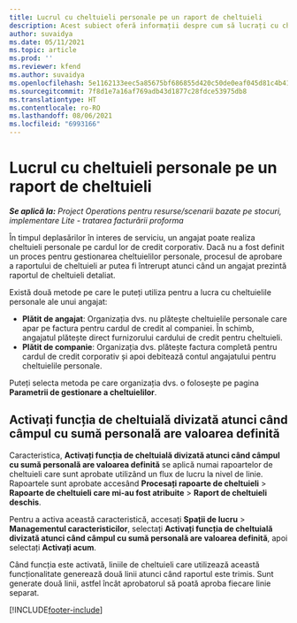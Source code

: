 ```yaml
---
title: Lucrul cu cheltuieli personale pe un raport de cheltuieli
description: Acest subiect oferă informații despre cum să lucrați cu cheltuielile personale suportate de angajați în timp efectuează deplasări în interes de serviciu.
author: suvaidya
ms.date: 05/11/2021
ms.topic: article
ms.prod: ''
ms.reviewer: kfend
ms.author: suvaidya
ms.openlocfilehash: 5e1162133eec5a85675bf686855d420c50de0eaf045d81c4b417b6fe66ee19fe
ms.sourcegitcommit: 7f8d1e7a16af769adb43d1877c28fdce53975db8
ms.translationtype: HT
ms.contentlocale: ro-RO
ms.lasthandoff: 08/06/2021
ms.locfileid: "6993166"
---
```

# <a name="work-with-personal-expenses-on-an-expense-report"></a>Lucrul cu cheltuieli personale pe un raport de cheltuieli

_**Se aplică la:** Project Operations pentru resurse/scenarii bazate pe stocuri, implementare Lite - tratarea facturării proforma_

În timpul deplasărilor în interes de serviciu, un angajat poate realiza cheltuieli personale pe cardul lor de credit corporativ. Dacă nu a fost definit un proces pentru gestionarea cheltuielilor personale, procesul de aprobare a raportului de cheltuieli ar putea fi întrerupt atunci când un angajat prezintă raportul de cheltuieli detaliat.

Există două metode pe care le puteți utiliza pentru a lucra cu cheltuielile personale ale unui angajat:

  - **Plătit de angajat**: Organizația dvs. nu plătește cheltuielile personale care apar pe factura pentru cardul de credit al companiei. În schimb, angajatul plătește direct furnizorului cardului de credit pentru cheltuieli. 
  - **Plătit de companie**: Organizația dvs. plătește factura completă pentru cardul de credit corporativ și apoi debitează contul angajatului pentru cheltuielile personale.

Puteți selecta metoda pe care organizația dvs. o folosește pe pagina **Parametrii de gestionare a cheltuielilor**.


## <a name="enable-split-expense-function-when-personal-amount-field-has-value-defined"></a>Activați funcția de cheltuială divizată atunci când câmpul cu sumă personală are valoarea definită

Caracteristica, **Activați funcția de cheltuială divizată atunci când câmpul cu sumă personală are valoarea definită** se aplică numai rapoartelor de cheltuieli care sunt aprobate utilizând un flux de lucru la nivel de linie. Rapoartele sunt aprobate accesând **Procesați rapoarte de cheltuieli** > **Rapoarte de cheltuieli care mi-au fost atribuite** > **Raport de cheltuieli deschis**. 

Pentru a activa această caracteristică, accesați **Spații de lucru** > **Managementul caracteristicilor**, selectați **Activați funcția de cheltuială divizată atunci când câmpul cu sumă personală are valoarea definită**, apoi selectați **Activați acum**. 

Când funcția este activată, liniile de cheltuieli care utilizează această funcționalitate generează două linii atunci când raportul este trimis. Sunt generate două linii, astfel încât aprobatorul să poată aproba fiecare linie separat.


[!INCLUDE[footer-include](../includes/footer-banner.md)]
